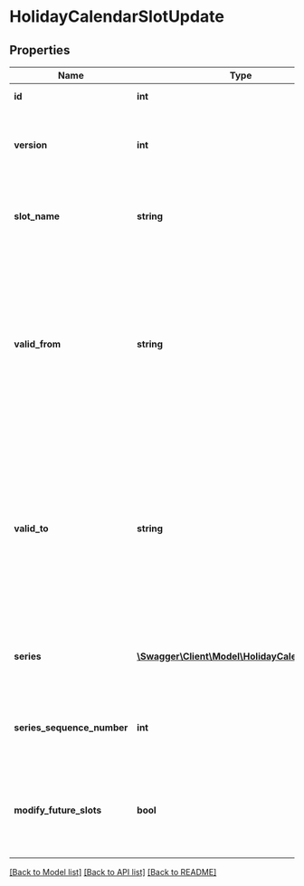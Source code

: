 # HolidayCalendarSlotUpdate

## Properties
Name | Type | Description | Notes
------------ | ------------- | ------------- | -------------
**id** | **int** | Unique identifier | 
**version** | **int** | Current version number of the holiday calendar slot | 
**slot_name** | **string** | Name of the holiday calendar slot (max. 50 characters) | 
**valid_from** | **string** | Holiday calendar slot start time regardless of the time zone (ISO 8601-format compliant date with time, without time zone: yyyy-mm-ddThh:mm) | 
**valid_to** | **string** | Holiday calendar slot end time regardless of the time zone (ISO 8601-format compliant date with time, without time zone: yyyy-mm-ddThh:mm) | 
**series** | [**\Swagger\Client\Model\HolidayCalendarSeries**](HolidayCalendarSeries.md) | Time series to which this holiday calendar slot is assigned to | [optional] 
**series_sequence_number** | **int** | Sequence number of this holiday calendar slot in the time series | [optional] 
**modify_future_slots** | **bool** | Updating this holiday calendar slot only or also all future slots in the series | 

[[Back to Model list]](../README.md#documentation-for-models) [[Back to API list]](../README.md#documentation-for-api-endpoints) [[Back to README]](../README.md)


